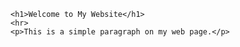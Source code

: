 <!DOCTYPE html>
<html>
<head>
    <title>My First Web Page</title>
</head>
<body>

    <h1>Welcome to My Website</h1>
    <hr>
    <p>This is a simple paragraph on my web page.</p>

</body>
</html>
